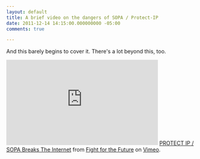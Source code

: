 ```yaml
---
layout: default
title: A brief video on the dangers of SOPA / Protect-IP
date: 2011-12-14 14:15:00.000000000 -05:00
comments: true

---
```

And this barely begins to cover it. There's a lot beyond this, too.

<iframe allowfullscreen="" frameborder="0" height="225" mozallowfullscreen="" src="http://player.vimeo.com/video/31100268?byline=0&amp;portrait=0" webkitallowfullscreen="" width="400"></iframe>
<a href="http://vimeo.com/31100268">PROTECT IP / SOPA Breaks The Internet</a> from <a href="http://vimeo.com/fightforthefuture">Fight for the Future</a> on <a href="http://vimeo.com/">Vimeo</a>.
